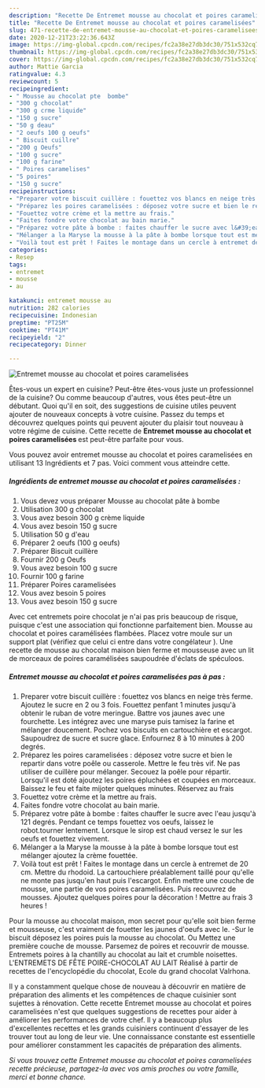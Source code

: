 ```yaml
---
description: "Recette De Entremet mousse au chocolat et poires caramelisées"
title: "Recette De Entremet mousse au chocolat et poires caramelisées"
slug: 471-recette-de-entremet-mousse-au-chocolat-et-poires-caramelisees
date: 2020-12-21T23:22:36.643Z
image: https://img-global.cpcdn.com/recipes/fc2a38e27db3dc30/751x532cq70/entremet-mousse-au-chocolat-et-poires-caramelisees-photo-principale-de-la-recette.jpg
thumbnail: https://img-global.cpcdn.com/recipes/fc2a38e27db3dc30/751x532cq70/entremet-mousse-au-chocolat-et-poires-caramelisees-photo-principale-de-la-recette.jpg
cover: https://img-global.cpcdn.com/recipes/fc2a38e27db3dc30/751x532cq70/entremet-mousse-au-chocolat-et-poires-caramelisees-photo-principale-de-la-recette.jpg
author: Mattie Garcia
ratingvalue: 4.3
reviewcount: 5
recipeingredient:
- " Mousse au chocolat pte  bombe"
- "300 g chocolat"
- "300 g crme liquide"
- "150 g sucre"
- "50 g deau"
- "2 oeufs 100 g oeufs"
- " Biscuit cuillre"
- "200 g Oeufs"
- "100 g sucre"
- "100 g farine"
- " Poires caramelises"
- "5 poires"
- "150 g sucre"
recipeinstructions:
- "Preparer votre biscuit cuillère : fouettez vos blancs en neige très ferme. Ajoutez le sucre en 2 ou 3 fois. Fouettez penfant 1 minutes jusqu&#39;à obtenir le ruban de votre meringue. Battre vos jaunes avec une fourchette. Les intégrez avec une maryse puis tamisez la farine et mélanger doucement. Pochez vos biscuits en cartouchière et escargot. Saupoudrez de sucre et sucre glace. Enfournez 8 à 10 minutes à 200 degrés."
- "Préparez les poires caramelisées : déposez votre sucre et bien le repartir dans votre poêle ou casserole. Mettre le feu très vif. Ne pas utiliser de cuillère pour mélanger. Secouez la poêle pour répartir. Lorsqu&#39;il est doté ajoutez les poires épluchées et coupées en morceaux. Baissez le feu et faite mijoter quelques minutes. Réservez au frais"
- "Fouettez votre crème et la mettre au frais."
- "Faites fondre votre chocolat au bain marie."
- "Préparez votre pâte à bombe : faites chauffer le sucre avec l&#39;eau jusqu&#39;à 121 degrés. Pendant ce temps fouettez vos oeufs, laissez le robot.tourner lentement. Lorsque le sirop est chaud versez le sur les oeufs et fouettez vivement."
- "Mélanger a la Maryse la mousse à la pâte à bombe lorsque tout est mélanger ajoutez la crème fouettée."
- "Voilà tout est prêt ! Faites le montage dans un cercle à entremet de 20 cm. Mettre du rhodoid. La cartouchiere préalablement taillé pour qu&#39;elle ne monte pas jusqu&#39;en haut puis l&#39;escargot. Enfin mettre une couche de mousse, une partie de vos poires caramelisées. Puis recouvrez de mousses. Ajoutez quelques poires pour la décoration ! Mettre au frais 3 heures !"
categories:
- Resep
tags:
- entremet
- mousse
- au

katakunci: entremet mousse au 
nutrition: 282 calories
recipecuisine: Indonesian
preptime: "PT25M"
cooktime: "PT41M"
recipeyield: "2"
recipecategory: Dinner

---
```



![Entremet mousse au chocolat et poires caramelisées](https://img-global.cpcdn.com/recipes/fc2a38e27db3dc30/751x532cq70/entremet-mousse-au-chocolat-et-poires-caramelisees-photo-principale-de-la-recette.jpg)

Êtes-vous un expert en cuisine? Peut-être êtes-vous juste un professionnel de la cuisine? Ou comme beaucoup d'autres, vous êtes peut-être un débutant. Quoi qu'il en soit, des suggestions de cuisine utiles peuvent ajouter de nouveaux concepts à votre cuisine. Passez du temps et découvrez quelques points qui peuvent ajouter du plaisir tout nouveau à votre régime de cuisine. Cette recette de <strong> Entremet mousse au chocolat et poires caramelisées </strong> est peut-être parfaite pour vous.

<!--inarticleads1-->

Vous pouvez avoir entremet mousse au chocolat et poires caramelisées en utilisant 13 Ingrédients et 7 pas. Voici comment vous atteindre cette.

##### Ingrédients de entremet mousse au chocolat et poires caramelisées :

1. Vous devez vous préparer  Mousse au chocolat pâte à bombe
1. Utilisation 300 g chocolat
1. Vous avez besoin 300 g crème liquide
1. Vous avez besoin 150 g sucre
1. Utilisation 50 g d&#39;eau
1. Préparer 2 oeufs (100 g oeufs)
1. Préparer  Biscuit cuillère
1. Fournir 200 g Oeufs
1. Vous avez besoin 100 g sucre
1. Fournir 100 g farine
1. Préparer  Poires caramelisées
1. Vous avez besoin 5 poires
1. Vous avez besoin 150 g sucre


Avec cet entremets poire chocolat je n&#39;ai pas pris beaucoup de risque, puisque c&#39;est une association qui fonctionne parfaitement bien. Mousse au chocolat et poires caramélisées flambées. Placez votre moule sur un support plat (vérifiez que celui ci entre dans votre congélateur ). Une recette de mousse au chocolat maison bien ferme et mousseuse avec un lit de morceaux de poires caramélisées saupoudrée d&#39;éclats de spéculoos. 

<!--inarticleads2-->

##### Entremet mousse au chocolat et poires caramelisées pas à pas :

1. Preparer votre biscuit cuillère : fouettez vos blancs en neige très ferme. Ajoutez le sucre en 2 ou 3 fois. Fouettez penfant 1 minutes jusqu&#39;à obtenir le ruban de votre meringue. Battre vos jaunes avec une fourchette. Les intégrez avec une maryse puis tamisez la farine et mélanger doucement. Pochez vos biscuits en cartouchière et escargot. Saupoudrez de sucre et sucre glace. Enfournez 8 à 10 minutes à 200 degrés.
1. Préparez les poires caramelisées : déposez votre sucre et bien le repartir dans votre poêle ou casserole. Mettre le feu très vif. Ne pas utiliser de cuillère pour mélanger. Secouez la poêle pour répartir. Lorsqu&#39;il est doté ajoutez les poires épluchées et coupées en morceaux. Baissez le feu et faite mijoter quelques minutes. Réservez au frais
1. Fouettez votre crème et la mettre au frais.
1. Faites fondre votre chocolat au bain marie.
1. Préparez votre pâte à bombe : faites chauffer le sucre avec l&#39;eau jusqu&#39;à 121 degrés. Pendant ce temps fouettez vos oeufs, laissez le robot.tourner lentement. Lorsque le sirop est chaud versez le sur les oeufs et fouettez vivement.
1. Mélanger a la Maryse la mousse à la pâte à bombe lorsque tout est mélanger ajoutez la crème fouettée.
1. Voilà tout est prêt ! Faites le montage dans un cercle à entremet de 20 cm. Mettre du rhodoid. La cartouchiere préalablement taillé pour qu&#39;elle ne monte pas jusqu&#39;en haut puis l&#39;escargot. Enfin mettre une couche de mousse, une partie de vos poires caramelisées. Puis recouvrez de mousses. Ajoutez quelques poires pour la décoration ! Mettre au frais 3 heures !


Pour la mousse au chocolat maison, mon secret pour qu&#39;elle soit bien ferme et mousseuse, c&#39;est vraiment de fouetter les jaunes d&#39;oeufs avec le. -Sur le biscuit déposez les poires puis la mousse au chocolat. Ou Mettez une première couche de mousse. Parsemez de poires et recouvrir de mousse. Entremets poires à la chantilly au chocolat au lait et crumble noisettes. L&#39;ENTREMETS DE FÊTE POIRE-CHOCOLAT AU LAIT Réalisé à partir de recettes de l&#39;encyclopédie du chocolat, Ecole du grand chocolat Valrhona. 

<!--inarticleads1-->

<p>
Il y a constamment quelque chose de nouveau à découvrir en matière de préparation des aliments et les compétences de chaque cuisinier sont sujettes à rénovation. Cette recette Entremet mousse au chocolat et poires caramelisées n'est que quelques suggestions de recettes pour aider à améliorer les performances de votre chef. Il y a beaucoup plus d'excellentes recettes et les grands cuisiniers continuent d'essayer de les trouver tout au long de leur vie. Une connaissance constante est essentielle pour améliorer constamment les capacités de préparation des aliments.
</p>

<p>
<i>Si vous trouvez cette Entremet mousse au chocolat et poires caramelisées recette précieuse, partagez-la avec vos amis proches ou votre famille, merci et bonne chance.</i>
</p>
